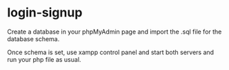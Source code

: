 # login-signup

Create a database in your phpMyAdmin page and import the .sql file for the database schema.

Once schema is set, use xampp control panel and start both servers and run your php file as usual.
